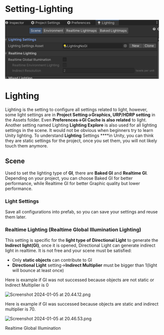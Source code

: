 # Setting-Lighting

<picture><img src="https://github.com/qinbatista/UnityLightSetting/blob/master/Images/lightsetting.png" width = 1000px align="center"></picture>



# Lighting

Lighting is the setting to configure all settings related to light, however, some light settings are in **Project Setting→Graphics, URP/HDRP setting** in the Assets folder. Even **Preferences→GI Cache is also related** to light. Another setting named Lighting **Lighting Explore** is also used for all lighting settings in the scene. It would not be obvious when beginners try to learn Unity lighting. To understand **Lighting** Settings ****in Unity, you can think they are static settings for the project, once you set them, you will not likely touch them anymore.

## Scene

Used to set the lighting type of **GI**, there are **Baked GI** and **Realtime GI**. Depending on your project, you can choose Baked GI for better performance, while Realtime GI for better Graphic quality but lower performance.

### Light Settings

Save all configurations into prefab, so you can save your settings and reuse them later.

### **Realtime Lighting (Realtime Global Illumination Lighting)**

This setting is specific for the **light type of** **Directional Light** to generate the **Indirect light(GI)**, once it is opened, Directional Light can generate indirect light in realtime. It is not free and your scene must be satisfied:

- Only **static objects** can contribute to GI
- **Directional Light** setting→**Indirect Multiplier** must be bigger than 1(light will bounce at least once)

 Here is example if GI was not successed because objects are not static or Indirect Multiplier is 0

![Screenshot 2024-01-05 at 20.44.12.png](Setting-Lighting%20871febe8cde2476ea4239e649d38c258/Screenshot_2024-01-05_at_20.44.12.png)

Here is example if GI was successed because objects are static and indirect multiplier is 70.

![Screenshot 2024-01-05 at 20.46.53.png](Setting-Lighting%20871febe8cde2476ea4239e649d38c258/Screenshot_2024-01-05_at_20.46.53.png)

Realtime Global Illumination
